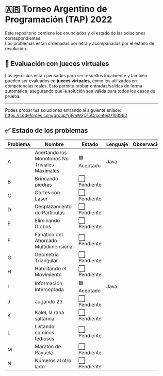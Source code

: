 # 🇦🇷 **Torneo Argentino de Programación (TAP) 2022**

Este repositorio contiene los enunciados y el estado de las soluciones correspondientes.  
Los problemas están ordenados por letra y acompañados por el estado de resolución.
## 🧪 Evaluación con jueces virtuales

Los ejercicios están pensados para ser resueltos localmente y también pueden ser evaluados en **jueces virtuales**, como los utilizados en competencias reales. Esto permite probar entradas/salidas de forma automática, asegurando que la solución sea válida para todos los casos de prueba.

---
Podes probar tus soluciones entrando al siguiente enlace:
https://codeforces.com/group/YjFmW2O15Q/contest/103960
## ✅ Estado de los problemas

| Problema | Nombre                                         | Estado       | Lenguaje |Observaciones   |
|----------|------------------------------------------------|--------------|----------|----------------|
| A        | Acertando los Monotonos No Triviales Maximales | 🟩 Aceptado | Java     |                 |
| B        | Brincando piedras                              | ⬜ Pendiente|          |                 |
| C        | Cortes con Laser                               | ⬜ Pendiente|          |                 |
| D        | Desplazamiento de Partículas                   | ⬜ Pendiente|          |                 |
| E        | Eliminando Globos                              | ⬜ Pendiente|          |                 |
| F        | Fanático del Ahorcado Multidimensional         | ⬜ Pendiente|          |                 |
| G        | Geometría Triangular                           | ⬜ Pendiente|          |                 |
| H        | Habilitando el Movimiento                      | ⬜ Pendiente|          |                 |
| I        | Información Interceptada                       | 🟩 Aceptado | Java     |                 |
| J        | Jugando 23                                     | ⬜ Pendiente|          |                 |
| K        | Kalel, la rana saltarina                       | ⬜ Pendiente|          |                 |
| L        | Listando caminos tediosos                      | ⬜ Pendiente|          |                 |
| M        | Maratón de Rayuela                             | ⬜ Pendiente|          |                 |
| N        | Números al otro lado                           | ⬜ Pendiente|          |                 |

